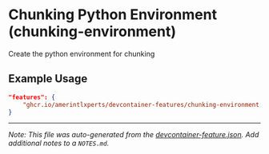 
# Chunking Python Environment (chunking-environment)

Create the python environment for chunking

## Example Usage

```json
"features": {
    "ghcr.io/amerintlxperts/devcontainer-features/chunking-environment:0": {}
}
```





---

_Note: This file was auto-generated from the [devcontainer-feature.json](https://github.com/amerintlxperts/devcontainer-features/blob/main/src/chunking-environment/devcontainer-feature.json).  Add additional notes to a `NOTES.md`._
